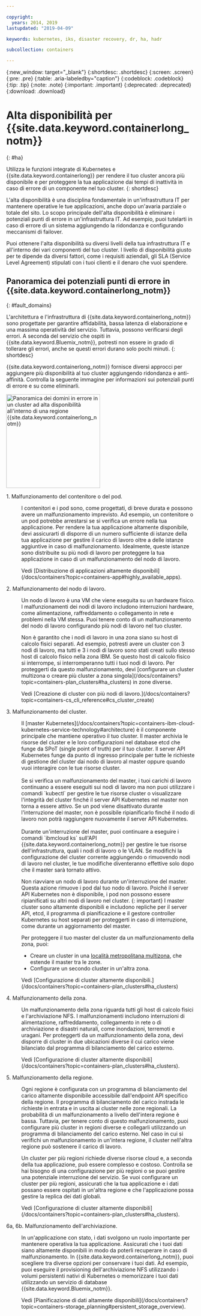 ```yaml
---

copyright:
  years: 2014, 2019
lastupdated: "2019-04-09"

keywords: kubernetes, iks, disaster recovery, dr, ha, hadr

subcollection: containers

---
```


{:new_window: target="_blank"}
{:shortdesc: .shortdesc}
{:screen: .screen}
{:pre: .pre}
{:table: .aria-labeledby="caption"}
{:codeblock: .codeblock}
{:tip: .tip}
{:note: .note}
{:important: .important}
{:deprecated: .deprecated}
{:download: .download}




# Alta disponibilità per {{site.data.keyword.containerlong_notm}}
{: #ha}

Utilizza le funzioni integrate di Kubernetes e {{site.data.keyword.containerlong}} per rendere il tuo cluster ancora più disponibile e per proteggere la tua applicazione dai tempi di inattività in caso di errore di un componente nel tuo cluster.
{: shortdesc}

L'alta disponibilità è una disciplina fondamentale in un'infrastruttura IT per mantenere operative le tue applicazioni, anche dopo un'avaria parziale o totale del sito. Lo scopo principale dell'alta disponibilità è eliminare i potenziali punti di errore in un'infrastruttura IT. Ad esempio, puoi tutelarti in caso di errore di un sistema aggiungendo la ridondanza e configurando meccanismi di failover.

Puoi ottenere l'alta disponibilità su diversi livelli della tua infrastruttura IT e all'interno dei vari componenti del tuo cluster. l livello di disponibilità giusto per te dipende da diversi fattori, come i requisiti aziendali, gli SLA (Service Level Agreement) stipulati con i tuoi clienti e il denaro che vuoi spendere.

## Panoramica dei potenziali punti di errore in {{site.data.keyword.containerlong_notm}}
{: #fault_domains}

L'architettura e l'infrastruttura di {{site.data.keyword.containerlong_notm}} sono progettate per garantire affidabilità, bassa latenza di elaborazione e una massima operatività del servizio. Tuttavia, possono verificarsi degli errori. A seconda del servizio che ospiti in {{site.data.keyword.Bluemix_notm}}, potresti non essere in grado di tollerare gli errori, anche se questi errori durano solo pochi minuti.
{: shortdesc}

{{site.data.keyword.containerlong_notm}} fornisce diversi approcci per aggiungere più disponibilità al tuo cluster aggiungendo ridondanza e anti-affinità. Controlla la seguente immagine per informazioni sui potenziali punti di errore e su come eliminarli.

<img src="images/cs_failure_ov.png" alt="Panoramica dei domini in errore in un cluster ad alta disponibilità all'interno di una regione {{site.data.keyword.containerlong_notm}}" width="250" style="width:250px; border-style: none"/>

<dl>
<dt> 1. Malfunzionamento del contenitore o del pod.</dt>
  <dd><p>I contenitori e i pod sono, come progettati, di breve durata e possono avere un malfunzionamento imprevisto. Ad esempio, un contenitore o un pod potrebbe arrestarsi se si verifica un errore nella tua applicazione. Per rendere la tua applicazione altamente disponibile, devi assicurarti di disporre di un numero sufficiente di istanze della tua applicazione per gestire il carico di lavoro oltre a delle istanze aggiuntive in caso di malfunzionamento. Idealmente, queste istanze sono distribuite su più nodi di lavoro per proteggere la tua applicazione in caso di un malfunzionamento del nodo di lavoro.</p>
  <p>Vedi [Distribuzione di applicazioni altamente disponibili](/docs/containers?topic=containers-app#highly_available_apps).</p></dd>
<dt> 2. Malfunzionamento del nodo di lavoro.</dt>
  <dd><p>Un nodo di lavoro è una VM che viene eseguita su un hardware fisico. I malfunzionamenti dei nodi di lavoro includono interruzioni hardware, come alimentazione, raffreddamento o collegamento in rete e problemi nella VM stessa. Puoi tenere conto di un malfunzionamento del nodo di lavoro configurando più nodi di lavoro nel tuo cluster.</p><p class="note">Non è garantito che i nodi di lavoro in una zona siano su host di calcolo fisici separati. Ad esempio, potresti avere un cluster con 3 nodi di lavoro, ma tutti e 3 i nodi di lavoro sono stati creati sullo stesso host di calcolo fisico nella zona IBM. Se questo host di calcolo fisico si interrompe, si interromperanno tutti i tuoi nodi di lavoro. Per proteggerti da questo malfunzionamento, devi [configurare un cluster multizona o creare più cluster a zona singola](/docs/containers?topic=containers-plan_clusters#ha_clusters) in zone diverse.</p>
  <p>Vedi [Creazione di cluster con più nodi di lavoro.](/docs/containers?topic=containers-cs_cli_reference#cs_cluster_create)</p></dd>
<dt> 3. Malfunzionamento del cluster.</dt>
  <dd><p>Il [master Kubernetes](/docs/containers?topic=containers-ibm-cloud-kubernetes-service-technology#architecture) è il componente principale che mantiene operativo il tuo cluster. Il master archivia le risorse del cluster e le loro configurazioni nel database etcd che funge da SPoT (single point of truth) per il tuo cluster. Il server API Kubernetes funge da punto di ingresso principale per tutte le richieste di gestione del cluster dai nodo di lavoro al master oppure quando vuoi interagire con le tue risorse cluster.<br><br>Se si verifica un malfunzionamento del master, i tuoi carichi di lavoro continuano a essere eseguiti sui nodi di lavoro ma non puoi utilizzare i comandi `kubectl` per gestire le tue risorse cluster o visualizzare l'integrità del cluster finché il server API Kubernetes nel master non torna a essere attivo. Se un pod viene disattivato durante l'interruzione del master, non è possibile ripianificarlo finché il nodo di lavoro non potrà raggiungere nuovamente il server API Kubernetes.<br><br>Durante un'interruzione del master, puoi continuare a eseguire i comandi `ibmcloud ks` sull'API {{site.data.keyword.containerlong_notm}} per gestire le tue risorse dell'infrastruttura, quali i nodi di lavoro o le VLAN. Se modifichi la configurazione del cluster corrente aggiungendo o rimuovendo nodi di lavoro nel cluster, le tue modifiche diventeranno effettive solo dopo che il master sarà tornato attivo.

Non riavviare un nodo di lavoro durante un'interruzione del master. Questa azione rimuove i pod dal tuo nodo di lavoro. Poiché il server API Kubernetes non è disponibile, i pod non possono essere ripianificati su altri nodi di lavoro nel cluster.
{: important}
 I master cluster sono altamente disponibili e includono repliche per il server API, etcd, il programma di pianificazione e il gestore controller Kubernetes su host separati per proteggerti in caso di interruzione, come durante un aggiornamento del master.</p><p>Per proteggere il tuo master del cluster da un malfunzionamento della zona, puoi: <ul><li>Creare un cluster in una [località metropolitana multizona](/docs/containers?topic=containers-regions-and-zones#zones), che estende il master tra le zone.</li><li>Configurare un secondo cluster in un'altra zona.</li></ul></p>
  <p>Vedi [Configurazione di cluster altamente disponibili.](/docs/containers?topic=containers-plan_clusters#ha_clusters)</p></dd>
<dt> 4. Malfunzionamento della zona.</dt>
  <dd><p>Un malfunzionamento della zona riguarda tutti gli host di calcolo fisici e l'archiviazione NFS. I malfunzionamenti includono interruzioni di alimentazione, raffreddamento, collegamento in rete o di archiviazione e disastri naturali, come inondazioni, terremoti e uragani. Per proteggerti da un malfunzionamento della zona, devi disporre di cluster in due ubicazioni diverse il cui carico viene bilanciato dal programma di bilanciamento del carico esterno.</p>
  <p>Vedi [Configurazione di cluster altamente disponibili](/docs/containers?topic=containers-plan_clusters#ha_clusters).</p></dd>    
<dt> 5. Malfunzionamento della regione.</dt>
  <dd><p>Ogni regione è configurata con un programma di bilanciamento del carico altamente disponibile accessibile dall'endpoint API specifico della regione. Il programma di bilanciamento del carico instrada le richieste in entrata e in uscita ai cluster nelle zone regionali. La probabilità di un malfunzionamento a livello dell'intera regione è bassa. Tuttavia, per tenere conto di questo malfunzionamento, puoi configurare più cluster in regioni diverse e collegarli utilizzando un programma di bilanciamento del carico esterno. Nel caso in cui si verifichi un malfunzionamento in un'intera regione, il cluster nell'altra regione può sostenere il carico di lavoro.</p><p class="note">Un cluster per più regioni richiede diverse risorse cloud e, a seconda della tua applicazione, può essere complesso e costoso. Controlla se hai bisogno di una configurazione per più regioni o se puoi gestire una potenziale interruzione del servizio. Se vuoi configurare un cluster per più regioni, assicurati che la tua applicazione e i dati possano essere ospitati in un'altra regione e che l'applicazione possa gestire la replica dei dati globali.</p>
  <p>Vedi [Configurazione di cluster altamente disponibili](/docs/containers?topic=containers-plan_clusters#ha_clusters).</p></dd>   
<dt> 6a, 6b. Malfunzionamento dell'archiviazione.</dt>
  <dd><p>In un'applicazione con stato, i dati svolgono un ruolo importante per mantenere operativa la tua applicazione. Assicurati che i tuoi dati siano altamente disponibili in modo da poterli recuperare in caso di malfunzionamento. In {{site.data.keyword.containerlong_notm}}, puoi scegliere tra diverse opzioni per conservare i tuoi dati. Ad esempio, puoi eseguire il provisioning dell'archiviazione NFS utilizzando i volumi persistenti nativi di Kubernetes o memorizzare i tuoi dati utilizzando un servizio di database {{site.data.keyword.Bluemix_notm}}.</p>
  <p>Vedi [Pianificazione di dati altamente disponibili](/docs/containers?topic=containers-storage_planning#persistent_storage_overview).</p></dd>
</dl>
